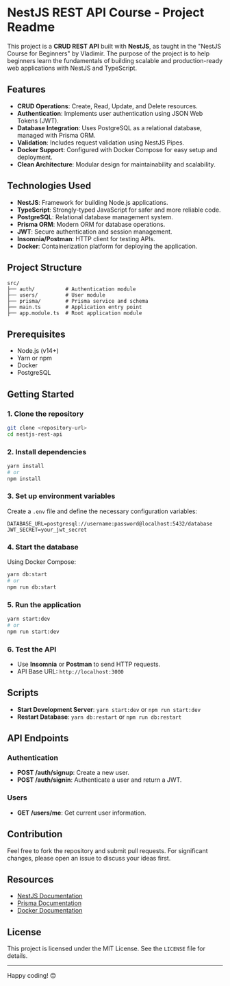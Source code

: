 # NestJS REST API Course - Project Readme

This project is a **CRUD REST API** built with **NestJS**, as taught in the "NestJS Course for Beginners" by Vladimir. The purpose of the project is to help beginners learn the fundamentals of building scalable and production-ready web applications with NestJS and TypeScript.

## Features

- **CRUD Operations**: Create, Read, Update, and Delete resources.
- **Authentication**: Implements user authentication using JSON Web Tokens (JWT).
- **Database Integration**: Uses PostgreSQL as a relational database, managed with Prisma ORM.
- **Validation**: Includes request validation using NestJS Pipes.
- **Docker Support**: Configured with Docker Compose for easy setup and deployment.
- **Clean Architecture**: Modular design for maintainability and scalability.

## Technologies Used

- **NestJS**: Framework for building Node.js applications.
- **TypeScript**: Strongly-typed JavaScript for safer and more reliable code.
- **PostgreSQL**: Relational database management system.
- **Prisma ORM**: Modern ORM for database operations.
- **JWT**: Secure authentication and session management.
- **Insomnia/Postman**: HTTP client for testing APIs.
- **Docker**: Containerization platform for deploying the application.

## Project Structure

```plaintext
src/
├── auth/          # Authentication module
├── users/         # User module
├── prisma/        # Prisma service and schema
├── main.ts        # Application entry point
├── app.module.ts  # Root application module
```

## Prerequisites

- Node.js (v14+)
- Yarn or npm
- Docker
- PostgreSQL

## Getting Started

### 1. Clone the repository
```bash
git clone <repository-url>
cd nestjs-rest-api
```

### 2. Install dependencies
```bash
yarn install
# or
npm install
```

### 3. Set up environment variables
Create a `.env` file and define the necessary configuration variables:
```env
DATABASE_URL=postgresql://username:password@localhost:5432/database
JWT_SECRET=your_jwt_secret
```

### 4. Start the database
Using Docker Compose:
```bash
yarn db:start
# or
npm run db:start
```

### 5. Run the application
```bash
yarn start:dev
# or
npm run start:dev
```

### 6. Test the API
- Use **Insomnia** or **Postman** to send HTTP requests.
- API Base URL: `http://localhost:3000`

## Scripts

- **Start Development Server**: `yarn start:dev` or `npm run start:dev`
- **Restart Database**: `yarn db:restart` or `npm run db:restart`

## API Endpoints

### Authentication
- **POST /auth/signup**: Create a new user.
- **POST /auth/signin**: Authenticate a user and return a JWT.

### Users
- **GET /users/me**: Get current user information.

## Contribution

Feel free to fork the repository and submit pull requests. For significant changes, please open an issue to discuss your ideas first.

## Resources

- [NestJS Documentation](https://docs.nestjs.com/)
- [Prisma Documentation](https://www.prisma.io/docs/)
- [Docker Documentation](https://docs.docker.com/)

## License

This project is licensed under the MIT License. See the `LICENSE` file for details.

---

Happy coding! 😊
